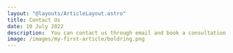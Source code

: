 ```yaml
---
layout: "@layouts/ArticleLayout.astro"
title: Contact Us
date: 10 July 2022
description:  You can contact us through email and book a consultation appointment with us to discuss about your ideal ring.
image: /images/my-first-article/boldring.png
---
```

